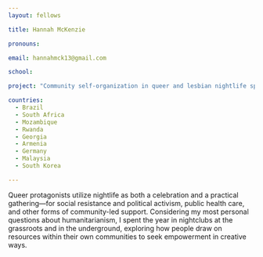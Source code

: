 ```yaml
---
layout: fellows

title: Hannah McKenzie

pronouns: 

email: hannahmck13@gmail.com

school: 

project: "Community self-organization in queer and lesbian nightlife spaces"

countries:
  - Brazil
  - South Africa
  - Mozambique
  - Rwanda
  - Georgia
  - Armenia
  - Germany
  - Malaysia
  - South Korea

---
```


Queer protagonists utilize nightlife as both a celebration and a practical gathering—for social resistance and political activism, public health care, and other forms of community-led support. Considering my most personal questions about humanitarianism, I spent the year in nightclubs at the grassroots and in the underground, exploring how people draw on resources within their own communities to seek empowerment in creative ways.